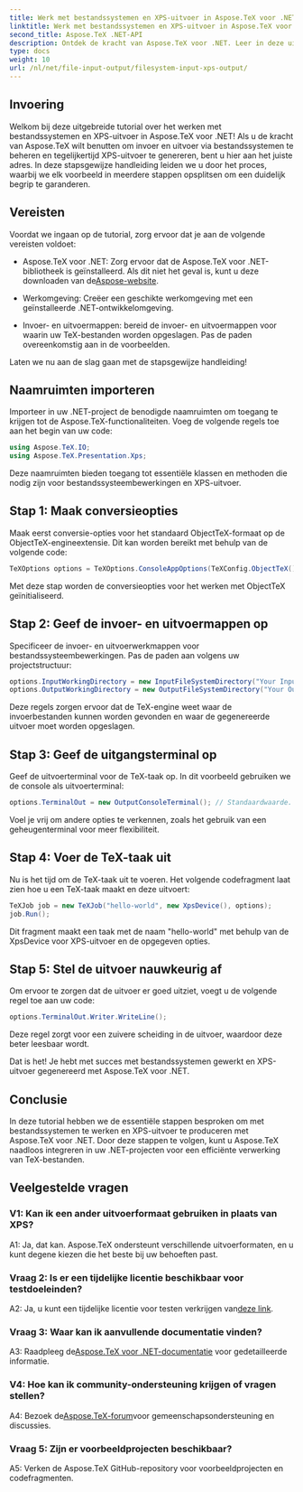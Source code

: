 ```yaml
---
title: Werk met bestandssystemen en XPS-uitvoer in Aspose.TeX voor .NET
linktitle: Werk met bestandssystemen en XPS-uitvoer in Aspose.TeX voor .NET
second_title: Aspose.TeX .NET-API
description: Ontdek de kracht van Aspose.TeX voor .NET. Leer in deze uitgebreide tutorial hoe u moeiteloos met bestandssystemen kunt omgaan en XPS-uitvoer kunt genereren.
type: docs
weight: 10
url: /nl/net/file-input-output/filesystem-input-xps-output/
---
```

## Invoering

Welkom bij deze uitgebreide tutorial over het werken met bestandssystemen en XPS-uitvoer in Aspose.TeX voor .NET! Als u de kracht van Aspose.TeX wilt benutten om invoer en uitvoer via bestandssystemen te beheren en tegelijkertijd XPS-uitvoer te genereren, bent u hier aan het juiste adres. In deze stapsgewijze handleiding leiden we u door het proces, waarbij we elk voorbeeld in meerdere stappen opsplitsen om een duidelijk begrip te garanderen.

## Vereisten

Voordat we ingaan op de tutorial, zorg ervoor dat je aan de volgende vereisten voldoet:

-  Aspose.TeX voor .NET: Zorg ervoor dat de Aspose.TeX voor .NET-bibliotheek is geïnstalleerd. Als dit niet het geval is, kunt u deze downloaden van de[Aspose-website](https://releases.aspose.com/tex/net/).

- Werkomgeving: Creëer een geschikte werkomgeving met een geïnstalleerde .NET-ontwikkelomgeving.

- Invoer- en uitvoermappen: bereid de invoer- en uitvoermappen voor waarin uw TeX-bestanden worden opgeslagen. Pas de paden overeenkomstig aan in de voorbeelden.

Laten we nu aan de slag gaan met de stapsgewijze handleiding!

## Naamruimten importeren

Importeer in uw .NET-project de benodigde naamruimten om toegang te krijgen tot de Aspose.TeX-functionaliteiten. Voeg de volgende regels toe aan het begin van uw code:

```csharp
using Aspose.TeX.IO;
using Aspose.TeX.Presentation.Xps;
```

Deze naamruimten bieden toegang tot essentiële klassen en methoden die nodig zijn voor bestandssysteembewerkingen en XPS-uitvoer.

## Stap 1: Maak conversieopties

Maak eerst conversie-opties voor het standaard ObjectTeX-formaat op de ObjectTeX-engineextensie. Dit kan worden bereikt met behulp van de volgende code:

```csharp
TeXOptions options = TeXOptions.ConsoleAppOptions(TeXConfig.ObjectTeX());
```

Met deze stap worden de conversieopties voor het werken met ObjectTeX geïnitialiseerd.

## Stap 2: Geef de invoer- en uitvoermappen op

Specificeer de invoer- en uitvoerwerkmappen voor bestandssysteembewerkingen. Pas de paden aan volgens uw projectstructuur:

```csharp
options.InputWorkingDirectory = new InputFileSystemDirectory("Your Input Directory");
options.OutputWorkingDirectory = new OutputFileSystemDirectory("Your Output Directory");
```

Deze regels zorgen ervoor dat de TeX-engine weet waar de invoerbestanden kunnen worden gevonden en waar de gegenereerde uitvoer moet worden opgeslagen.

## Stap 3: Geef de uitgangsterminal op

Geef de uitvoerterminal voor de TeX-taak op. In dit voorbeeld gebruiken we de console als uitvoerterminal:

```csharp
options.TerminalOut = new OutputConsoleTerminal(); // Standaardwaarde. Willekeurige toewijzing.
```

Voel je vrij om andere opties te verkennen, zoals het gebruik van een geheugenterminal voor meer flexibiliteit.

## Stap 4: Voer de TeX-taak uit

Nu is het tijd om de TeX-taak uit te voeren. Het volgende codefragment laat zien hoe u een TeX-taak maakt en deze uitvoert:

```csharp
TeXJob job = new TeXJob("hello-world", new XpsDevice(), options);
job.Run();
```

Dit fragment maakt een taak met de naam "hello-world" met behulp van de XpsDevice voor XPS-uitvoer en de opgegeven opties.

## Stap 5: Stel de uitvoer nauwkeurig af

Om ervoor te zorgen dat de uitvoer er goed uitziet, voegt u de volgende regel toe aan uw code:

```csharp
options.TerminalOut.Writer.WriteLine();
```

Deze regel zorgt voor een zuivere scheiding in de uitvoer, waardoor deze beter leesbaar wordt.

Dat is het! Je hebt met succes met bestandssystemen gewerkt en XPS-uitvoer gegenereerd met Aspose.TeX voor .NET.

## Conclusie

In deze tutorial hebben we de essentiële stappen besproken om met bestandssystemen te werken en XPS-uitvoer te produceren met Aspose.TeX voor .NET. Door deze stappen te volgen, kunt u Aspose.TeX naadloos integreren in uw .NET-projecten voor een efficiënte verwerking van TeX-bestanden.

## Veelgestelde vragen

### V1: Kan ik een ander uitvoerformaat gebruiken in plaats van XPS?

A1: Ja, dat kan. Aspose.TeX ondersteunt verschillende uitvoerformaten, en u kunt degene kiezen die het beste bij uw behoeften past.

### Vraag 2: Is er een tijdelijke licentie beschikbaar voor testdoeleinden?

 A2: Ja, u kunt een tijdelijke licentie voor testen verkrijgen van[deze link](https://purchase.aspose.com/temporary-license/).

### Vraag 3: Waar kan ik aanvullende documentatie vinden?

 A3: Raadpleeg de[Aspose.TeX voor .NET-documentatie](https://reference.aspose.com/tex/net/) voor gedetailleerde informatie.

### V4: Hoe kan ik community-ondersteuning krijgen of vragen stellen?

 A4: Bezoek de[Aspose.TeX-forum](https://forum.aspose.com/c/tex/47)voor gemeenschapsondersteuning en discussies.

### Vraag 5: Zijn er voorbeeldprojecten beschikbaar?

A5: Verken de Aspose.TeX GitHub-repository voor voorbeeldprojecten en codefragmenten.